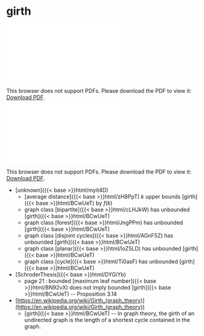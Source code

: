 # girth




<object data="../local_BCwUeT.pdf" type="application/pdf" width="100%" height="480px"><embed src="../local_BCwUeT.pdf"><p>This browser does not support PDFs. Please download the PDF to view it: <a href="../local_BCwUeT.pdf">Download PDF</a>.</p></embed></object>


<object data="../inclusions_BCwUeT.pdf" type="application/pdf" width="100%" height="480px"><embed src="../inclusions_BCwUeT.pdf"><p>This browser does not support PDFs. Please download the PDF to view it: <a href="../inclusions_BCwUeT.pdf">Download PDF</a>.</p></embed></object>

*  [unknown]({{< base >}}html/myit4D)
    * [average distance]({{< base >}}html/zH8PpT) $k$ upper bounds [girth]({{< base >}}html/BCwUeT) by $f(k)$
    * graph class [bipartite]({{< base >}}html/cLHJkW) has unbounded [girth]({{< base >}}html/BCwUeT)
    * graph class [forest]({{< base >}}html/JngPPm) has unbounded [girth]({{< base >}}html/BCwUeT)
    * graph class [disjoint cycles]({{< base >}}html/AGnF5Z) has unbounded [girth]({{< base >}}html/BCwUeT)
    * graph class [planar]({{< base >}}html/loZ5LD) has unbounded [girth]({{< base >}}html/BCwUeT)
    * graph class [cycle]({{< base >}}html/Ti0asF) has unbounded [girth]({{< base >}}html/BCwUeT)
*  [SchroderThesis]({{< base >}}html/DYGiYb)
    * page 21 : bounded [maximum leaf number]({{< base >}}html/BN92vX) does not imply bounded [girth]({{< base >}}html/BCwUeT) -- Proposition 3.14
*  [https://en.wikipedia.org/wiki/Girth_(graph_theory)](https://en.wikipedia.org/wiki/Girth_(graph_theory))
    * [girth]({{< base >}}html/BCwUeT) -- In graph theory, the girth of an undirected graph is the length of a shortest cycle contained in the graph.